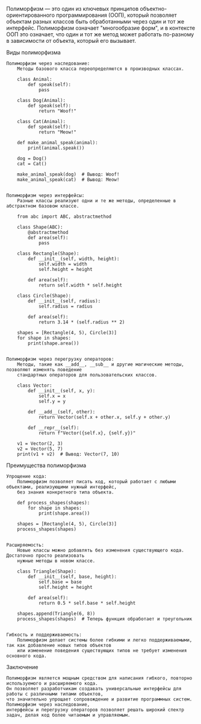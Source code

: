 
Полиморфизм — это один из ключевых принципов объектно-ориентированного программирования (ООП),
который позволяет объектам разных классов быть обработанными через один и тот же интерфейс.
Полиморфизм означает "многообразие форм", и в контексте ООП это означает, что один и тот же метод может работать
по-разному в зависимости от объекта, который его вызывает.


Виды полиморфизма

    Полиморфизм через наследование:
        Методы базового класса переопределяются в производных классах.

        class Animal:
            def speak(self):
                pass

        class Dog(Animal):
            def speak(self):
                return "Woof!"

        class Cat(Animal):
            def speak(self):
                return "Meow!"

        def make_animal_speak(animal):
            print(animal.speak())

        dog = Dog()
        cat = Cat()

        make_animal_speak(dog)  # Вывод: Woof!
        make_animal_speak(cat)  # Вывод: Meow!


    Полиморфизм через интерфейсы:
        Разные классы реализуют одни и те же методы, определенные в абстрактном базовом классе.

        from abc import ABC, abstractmethod

        class Shape(ABC):
            @abstractmethod
            def area(self):
                pass

        class Rectangle(Shape):
            def __init__(self, width, height):
                self.width = width
                self.height = height

            def area(self):
                return self.width * self.height

        class Circle(Shape):
            def __init__(self, radius):
                self.radius = radius

            def area(self):
                return 3.14 * (self.radius ** 2)

        shapes = [Rectangle(4, 5), Circle(3)]
        for shape in shapes:
            print(shape.area())


    Полиморфизм через перегрузку операторов:
        Методы, такие как __add__, __sub__ и другие магические методы, позволяют изменять поведение
        стандартных операторов для пользовательских классов.

        class Vector:
            def __init__(self, x, y):
                self.x = x
                self.y = y

            def __add__(self, other):
                return Vector(self.x + other.x, self.y + other.y)

            def __repr__(self):
                return f"Vector({self.x}, {self.y})"

        v1 = Vector(2, 3)
        v2 = Vector(5, 7)
        print(v1 + v2)  # Вывод: Vector(7, 10)



Преимущества полиморфизма

    Упрощение кода:
        Полиморфизм позволяет писать код, который работает с любыми объектами, реализующими нужный интерфейс,
        без знания конкретного типа объекта.

        def process_shapes(shapes):
            for shape in shapes:
                print(shape.area())

        shapes = [Rectangle(4, 5), Circle(3)]
        process_shapes(shapes)


    Расширяемость:
        Новые классы можно добавлять без изменения существующего кода. Достаточно просто реализовать
        нужные методы в новом классе.

        class Triangle(Shape):
            def __init__(self, base, height):
                self.base = base
                self.height = height

            def area(self):
                return 0.5 * self.base * self.height

        shapes.append(Triangle(6, 8))
        process_shapes(shapes)  # Теперь функция обработает и треугольник


    Гибкость и поддерживаемость:
        Полиморфизм делает системы более гибкими и легко поддерживаемыми, так как добавление новых типов объектов
        или изменение поведения существующих типов не требует изменения основного кода.



Заключение

    Полиморфизм является мощным средством для написания гибкого, повторно используемого и расширяемого кода.
    Он позволяет разработчикам создавать универсальные интерфейсы для работы с различными типами объектов,
    что значительно упрощает сопровождение и развитие программных систем. Полиморфизм через наследование,
    интерфейсы и перегрузку операторов позволяет решать широкий спектр задач, делая код более читаемым и управляемым.
    
    

